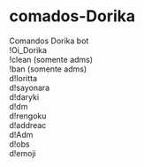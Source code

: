 # comados-Dorika
Comandos Dorika bot
<br>!Oi_Dorika
<br>!clean (somente adms)
<br>!ban (somente adms)
<br>d!loritta
<br>d!sayonara
<br>d!daryki
<br>d!dm
<br>d!rengoku
<br>d!addreac
<br>d!Adm
<br>d!obs
<br>d!emoji
